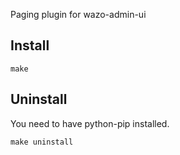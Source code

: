Paging plugin for wazo-admin-ui

Install
-------

    make

Uninstall
---------

You need to have python-pip installed.

    make uninstall

